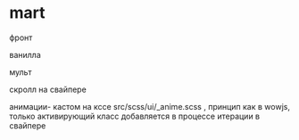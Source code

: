 # mart

фронт

ванилла

мульт

скролл на свайпере

анимации- кастом на кссе src/scss/ui/_anime.scss , принцип как в wowjs, только активирующий класс добавляется в процессе итерации в свайпере

